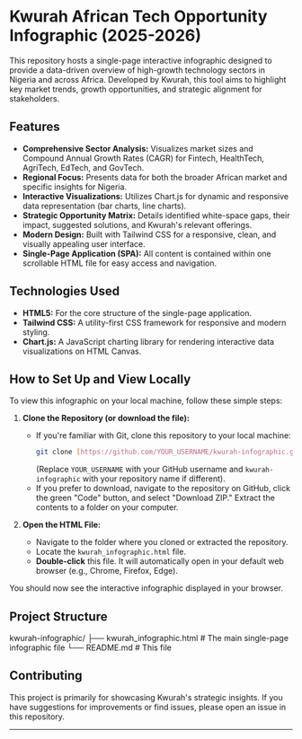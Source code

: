 # Kwurah African Tech Opportunity Infographic (2025-2026)

This repository hosts a single-page interactive infographic designed to provide a data-driven overview of high-growth technology sectors in Nigeria and across Africa. Developed by Kwurah, this tool aims to highlight key market trends, growth opportunities, and strategic alignment for stakeholders.

## Features

* **Comprehensive Sector Analysis:** Visualizes market sizes and Compound Annual Growth Rates (CAGR) for Fintech, HealthTech, AgriTech, EdTech, and GovTech.
* **Regional Focus:** Presents data for both the broader African market and specific insights for Nigeria.
* **Interactive Visualizations:** Utilizes Chart.js for dynamic and responsive data representation (bar charts, line charts).
* **Strategic Opportunity Matrix:** Details identified white-space gaps, their impact, suggested solutions, and Kwurah's relevant offerings.
* **Modern Design:** Built with Tailwind CSS for a responsive, clean, and visually appealing user interface.
* **Single-Page Application (SPA):** All content is contained within one scrollable HTML file for easy access and navigation.

## Technologies Used

* **HTML5:** For the core structure of the single-page application.
* **Tailwind CSS:** A utility-first CSS framework for responsive and modern styling.
* **Chart.js:** A JavaScript charting library for rendering interactive data visualizations on HTML Canvas.

## How to Set Up and View Locally

To view this infographic on your local machine, follow these simple steps:

1.  **Clone the Repository (or download the file):**
    * If you're familiar with Git, clone this repository to your local machine:
        ```bash
        git clone [https://github.com/YOUR_USERNAME/kwurah-infographic.git](https://github.com/YOUR_USERNAME/kwurah-infographic.git)
        ```
        (Replace `YOUR_USERNAME` with your GitHub username and `kwurah-infographic` with your repository name if different).
    * If you prefer to download, navigate to the repository on GitHub, click the green "Code" button, and select "Download ZIP." Extract the contents to a folder on your computer.

2.  **Open the HTML File:**
    * Navigate to the folder where you cloned or extracted the repository.
    * Locate the `kwurah_infographic.html` file.
    * **Double-click** this file. It will automatically open in your default web browser (e.g., Chrome, Firefox, Edge).

You should now see the interactive infographic displayed in your browser.

## Project Structure

kwurah-infographic/
├── kwurah_infographic.html  # The main single-page infographic file
└── README.md                # This file
## Contributing

This project is primarily for showcasing Kwurah's strategic insights. If you have suggestions for improvements or find issues, please open an issue in this repository.

---